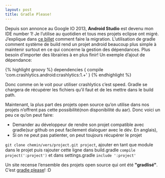 ```yaml
---
layout: post
title: Gradle Please!
---
```


Depuis son annonce au Google IO 2013, **Android Studio** est devenu mon IDE number 1! 
Je l’utilise au quotidien et tous mes projets eclipse ont migré. J’explique dans [ce billet](http://soulesidibe.github.io) comment faire la migration. 
L’utilisation de gradle comment système de build rend un projet android beaucoup plus simple à maintenir surtout en ce qui concerne la gestion des dépendances. 
Plus besoin d’importer des librairies à en plus finir! Un exemple d’ajout de dépendance: 

{% highlight groovy %}
dependencies {
   compile 'com.crashlytics.android:crashlytics:1.+'
}
{% endhighlight %}

Donc comme on le voit pour utiliser crashlytics c’est speed. Gradle se chargera de récupérer les fichiers qu’il faut et de les mettre dans le build path.

Maintenant, la plus part des projets open source qu’on utilise dans nos projets n’offrent pas cette possibilité(non disponibilité du aar). Donc voici un peu ce qu’on peut faire: 

- Demander au développeur de rendre son projet compatible avec gradle(sur github on peut facilement dialoguer avec le dév. En anglais),
- Si on ne peut pas patienter, on peut toujours récupérer le projet

`git clone chemin/vers/project.git project`, ajouter en tant que module dans le projet puis rajouter 
cette ligne dans build.gradle `compile project(':project')` et dans settings.gradle `include ':project'` 

Un site recense l’ensemble des projets open source qui ont été **"gradlisé"**. C’est [gradle please](http://gradleplease.appspot.com/)! :D